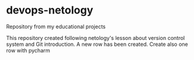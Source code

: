 # devops-netology
Repository from my educational projects 

This repository created following netology's lesson about version control system and Git introduction.
A new row has been created.
Create also one row with pycharm
